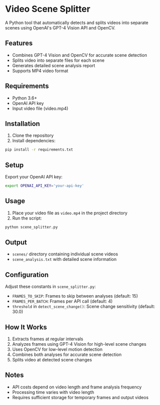 # Video Scene Splitter

A Python tool that automatically detects and splits videos into separate scenes using OpenAI's GPT-4 Vision API and OpenCV.

## Features
- Combines GPT-4 Vision and OpenCV for accurate scene detection
- Splits video into separate files for each scene
- Generates detailed scene analysis report
- Supports MP4 video format

## Requirements
- Python 3.6+
- OpenAI API key
- Input video file (video.mp4)

## Installation
1. Clone the repository
2. Install dependencies:
```bash
pip install -r requirements.txt
```

## Setup
Export your OpenAI API key:
```bash
export OPENAI_API_KEY='your-api-key'
```

## Usage
1. Place your video file as `video.mp4` in the project directory
2. Run the script:
```bash
python scene_splitter.py
```

## Output
- `scenes/` directory containing individual scene videos
- `scene_analysis.txt` with detailed scene information

## Configuration
Adjust these constants in `scene_splitter.py`:
- `FRAMES_TO_SKIP`: Frames to skip between analyses (default: 15)
- `FRAMES_PER_BATCH`: Frames per API call (default: 4)
- `threshold` in `detect_scene_change()`: Scene change sensitivity (default: 30.0)

## How It Works
1. Extracts frames at regular intervals
2. Analyzes frames using GPT-4 Vision for high-level scene changes
3. Uses OpenCV for low-level motion detection
4. Combines both analyses for accurate scene detection
5. Splits video at detected scene changes

## Notes
- API costs depend on video length and frame analysis frequency
- Processing time varies with video length
- Requires sufficient storage for temporary frames and output videos 